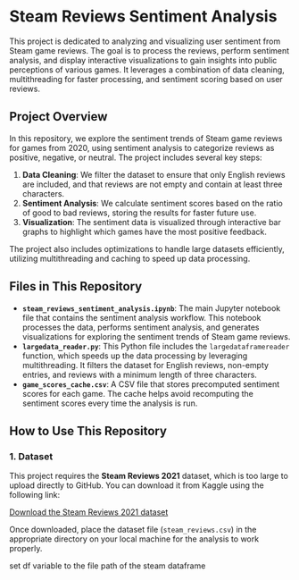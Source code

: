 # Steam Reviews Sentiment Analysis

This project is dedicated to analyzing and visualizing user sentiment from Steam game reviews. The goal is to process the reviews, perform sentiment analysis, and display interactive visualizations to gain insights into public perceptions of various games. It leverages a combination of data cleaning, multithreading for faster processing, and sentiment scoring based on user reviews.

## Project Overview

In this repository, we explore the sentiment trends of Steam game reviews for games from 2020, using sentiment analysis to categorize reviews as positive, negative, or neutral. The project includes several key steps:

1. **Data Cleaning**: We filter the dataset to ensure that only English reviews are included, and that reviews are not empty and contain at least three characters.
2. **Sentiment Analysis**: We calculate sentiment scores based on the ratio of good to bad reviews, storing the results for faster future use.
3. **Visualization**: The sentiment data is visualized through interactive bar graphs to highlight which games have the most positive feedback.

The project also includes optimizations to handle large datasets efficiently, utilizing multithreading and caching to speed up data processing.

## Files in This Repository

- **`steam_reviews_sentiment_analysis.ipynb`**: The main Jupyter notebook file that contains the sentiment analysis workflow. This notebook processes the data, performs sentiment analysis, and generates visualizations for exploring the sentiment trends of Steam game reviews.
- **`largedata_reader.py`**: This Python file includes the `largedataframereader` function, which speeds up the data processing by leveraging multithreading. It filters the dataset for English reviews, non-empty entries, and reviews with a minimum length of three characters.
- **`game_scores_cache.csv`**: A CSV file that stores precomputed sentiment scores for each game. The cache helps avoid recomputing the sentiment scores every time the analysis is run.

## How to Use This Repository

### 1. **Dataset**
This project requires the **Steam Reviews 2021** dataset, which is too large to upload directly to GitHub. You can download it from Kaggle using the following link:

[Download the Steam Reviews 2021 dataset](https://www.kaggle.com/datasets/najzeko/steam-reviews-2021)

Once downloaded, place the dataset file (`steam_reviews.csv`) in the appropriate directory on your local machine for the analysis to work properly.

set df variable to the file path of the steam dataframe 

